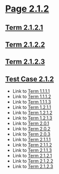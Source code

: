 # [Page 2.1.2](#page-212)

## [Term 2.1.2.1](#term-2121)

## [Term 2.1.2.2](#term-2122)

## [Term 2.1.2.3](#term-2123)

## [Test Case 2.1.2](#test-case-212)

*   Link to [Term 1.1.1.1](../../chapter-1/RE-RE-1-1/page-1-1-1.md#term-1111)
*   Link to [Term 1.1.1.2](../../chapter-1/RE-RE-1-1/page-1-1-1.md#term-1112)
*   Link to [Term 1.1.1.3](../../chapter-1/RE-RE-1-1/page-1-1-1.md#term-1113)
*   Link to [Term 1.2.1.1](../../chapter-1/RE-RE-1-2/page-1-2-1.md#term-1211)
*   Link to [Term 1.2.1.2](../../chapter-1/RE-RE-1-2/page-1-2-1.md#term-1212)
*   Link to [Term 1.2.1.3](../../chapter-1/RE-RE-1-2/page-1-2-1.md#term-1213)
*   Link to [Term 2.0.1](../page-2-0.md#term-201)
*   Link to [Term 2.0.2](../page-2-0.md#term-202)
*   Link to [Term 2.0.3](../page-2-0.md#term-203)
*   Link to [Term 2.1.1.1](./page-2-1-1.md#term-2111)
*   Link to [Term 2.1.1.2](./page-2-1-1.md#term-2112)
*   Link to [Term 2.1.1.3](./page-2-1-1.md#term-2113)
*   Link to [Term 2.1.2.1](#term-2121)
*   Link to [Term 2.1.2.2](#term-2122)
*   Link to [Term 2.1.2.3](#term-2123)
